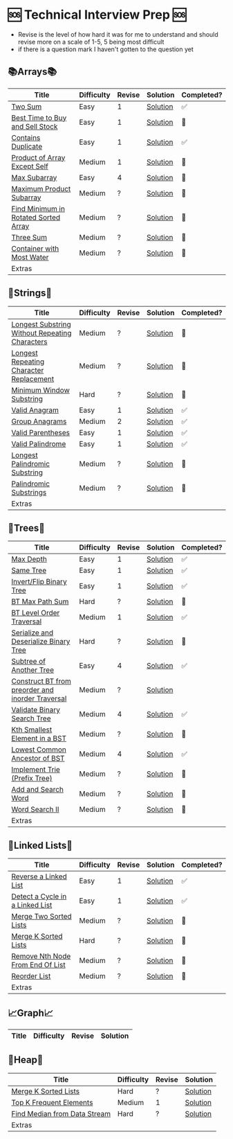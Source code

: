 # 🆘 Technical Interview Prep 🆘

- Revise is the level of how hard it was for me to understand and should revise more on a scale of 1-5, 5 being most difficult
- if there is a question mark I haven't gotten to the question yet

## 📚Arrays📚

| Title                                                                                                       | Difficulty | Revise | Solution                                   | Completed? |
| ----------------------------------------------------------------------------------------------------------- | ---------- | ------ | ------------------------------------------ | ---------- |
| [Two Sum](https://leetcode.com/problems/two-sum/)                                                           | Easy       | 1      | [Solution](Solutions/Two_Sum.py)           | ✅         |
| [Best Time to Buy and Sell Stock](https://leetcode.com/problems/best-time-to-buy-and-sell-stock/)           | Easy       | 1      | [Solution](Solutions/Stock.py)             | 🚫         |
| [Contains Duplicate](https://leetcode.com/problems/contains-duplicate/)                                     | Easy       | 1      | [Solution](Solutions/Contains_Dup.py)      | ✅         |
| [Product of Array Except Self](https://leetcode.com/problems/product-of-array-except-self/)                 | Medium     | 1      | [Solution](Solutions/Product_Array.py)     | 🚫         |
| [Max Subarray](https://leetcode.com/problems/maximum-subarray/)                                             | Easy       | 4      | [Solution](Solutions/Max_Subarray.py)      | 🚫         |
| [Maximum Product Subarray](https://leetcode.com/problems/maximum-product-subarray/)                         | Medium     | ?      | [Solution](Solutions/Max_Prod_Subarray.py) | 🚫         |
| [Find Minimum in Rotated Sorted Array](https://leetcode.com/problems/find-minimum-in-rotated-sorted-array/) | Medium     | ?      | [Solution](Solutions/Min_Rot_Array.py)     | 🚫         |
| [Three Sum](https://leetcode.com/problems/3sum/)                                                            | Medium     | ?      | [Solution](Solutions/Three_Sum.py)         | 🚫         |
| [Container with Most Water](https://leetcode.com/problems/container-with-most-water/)                       | Medium     | ?      | [Solution](Solutions/Water.py)             | 🚫         |
| Extras                                                                                                      |            |        |                                            |            |

## 🧵Strings🧵

| Title                                                                                                                           | Difficulty | Revise | Solution                                         | Completed? |
| ------------------------------------------------------------------------------------------------------------------------------- | ---------- | ------ | ------------------------------------------------ | ---------- |
| [Longest Substring Without Repeating Characters](https://leetcode.com/problems/longest-substring-without-repeating-characters/) | Medium     | ?      | [Solution](Solutions/Longest_Substring.py)       | 🚫         |
| [Longest Repeating Character Replacement](https://leetcode.com/problems/longest-repeating-character-replacement/)               | Medium     | ?      | [Solution](Solutions/Longest_Repeating_Char.py)  | 🚫         |
| [Minimum Window Substring](https://leetcode.com/problems/minimum-window-substring/)                                             | Hard       | ?      | [Solution](Solutions/Min_Window.py)              | 🚫         |
| [Valid Anagram](https://leetcode.com/problems/valid-anagram/)                                                                   | Easy       | 1      | [Solution](Solutions/Valid_Anagram.py)           | ✅         |
| [Group Anagrams](https://leetcode.com/problems/group-anagrams/)                                                                 | Medium     | 2      | [Solution](Solutions/Group_Anagram.py)           | ✅         |
| [Valid Parentheses](https://leetcode.com/problems/valid-parentheses/)                                                           | Easy       | 1      | [Solution](Solutions/Valid_Parentheses.py)       | ✅         |
| [Valid Palindrome](https://leetcode.com/problems/valid-palindrome/)                                                             | Easy       | 1      | [Solution](Solutions/Valid_Palindrome.py)        | ✅         |
| [Longest Palindromic Substring](https://leetcode.com/problems/longest-palindromic-substring/)                                   | Medium     | ?      | [Solution](Solutions/Longest_Palin_Substring.py) | 🚫         |
| [Palindromic Substrings](https://leetcode.com/problems/palindromic-substrings/)                                                 | Medium     | ?      | [Solution](Solutions/Palindromic_Substrings.py)  | 🚫         |
| Extras                                                                                                                          |            |        |                                                  |            |

## 🌲Trees🌲

| Title                                                                                                                                        | Difficulty | Revise | Solution                                                | Completed? |
| -------------------------------------------------------------------------------------------------------------------------------------------- | ---------- | ------ | ------------------------------------------------------- | ---------- |
| [Max Depth](https://leetcode.com/problems/maximum-depth-of-binary-tree/)                                                                     | Easy       | 1      | [Solution](Solutions/Max_Depth.py)                      | ✅         |
| [Same Tree](https://leetcode.com/problems/same-tree/)                                                                                        | Easy       | 1      | [Solution](Solutions/Same_Tree.py)                      | ✅         |
| [Invert/Flip Binary Tree](https://leetcode.com/problems/invert-binary-tree/)                                                                 | Easy       | 1      | [Solution](Solutions/Invert_Tree.py)                    | ✅         |
| [BT Max Path Sum](https://leetcode.com/problems/binary-tree-maximum-path-sum/)                                                               | Hard       | ?      | [Solution](Solutions/Max_Path_Sum.py)                   | 🚫         |
| [BT Level Order Traversal](https://leetcode.com/problems/binary-tree-level-order-traversal/)                                                 | Medium     | 1      | [Solution](Solutions/Level_Order_Traversal.py)          | ✅         |
| [Serialize and Deserialize Binary Tree](https://leetcode.com/problems/serialize-and-deserialize-binary-tree/)                                | Hard       | ?      | [Solution](Solutions/Se-De_rialize_BT.py)               | 🚫         |
| [Subtree of Another Tree](https://leetcode.com/problems/subtree-of-another-tree/)                                                            | Easy       | 4      | [Solution](Solutions/Subtree.py)                        | ✅         |
| [Construct BT from preorder and inorder Traversal](https://leetcode.com/problems/construct-binary-tree-from-preorder-and-inorder-traversal/) | Medium     | ?      | [Solution](Solutions/ConstructWith_Preorder_Inorder.py) |
| [Validate Binary Search Tree](https://leetcode.com/problems/validate-binary-search-tree/)                                                    | Medium     | 4      | [Solution](Solutions/Validate_BST.py)                   | ✅         |
| [Kth Smallest Element in a BST](https://leetcode.com/problems/kth-smallest-element-in-a-bst/)                                                | Medium     | ?      | [Solution](Solutions/Kth_Smallest_BST.py)               | 🚫         |
| [Lowest Common Ancestor of BST](https://leetcode.com/problems/lowest-common-ancestor-of-a-binary-search-tree/)                               | Medium     | 4      | [Solution](Solutions/LCA_BST.py)                        | ✅         |
| [Implement Trie (Prefix Tree)](https://leetcode.com/problems/implement-trie-prefix-tree/)                                                    | Medium     | ?      | [Solution](Solutions/Trie.py)                           | 🚫         |
| [Add and Search Word ](https://leetcode.com/problems/add-and-search-word-data-structure-design/)                                             | Medium     | ?      | [Solution](Solutions/Add_Search_Word.py)                | 🚫         |
| [Word Search II ](https://leetcode.com/problems/word-search-ii/)                                                                             | Medium     | ?      | [Solution](Solutions/Word_Search.py)                    | 🚫         |
| Extras                                                                                                                                       |            |        |                                                         |            |

## 🔗Linked Lists🔗

| Title                                                                                               | Difficulty | Revise | Solution                               | Completed? |
| --------------------------------------------------------------------------------------------------- | ---------- | ------ | -------------------------------------- | ---------- |
| [Reverse a Linked List](https://leetcode.com/problems/reverse-linked-list/)                         | Easy       | 1      | [Solution](Solutions/Reverse_LL.py)    | ✅         |
| [Detect a Cycle in a Linked List](https://leetcode.com/problems/linked-list-cycle/)                 | Easy       | 1      | [Solution](Solutions/Cycle_LL.py)      | ✅         |
| [Merge Two Sorted Lists](https://leetcode.com/problems/merge-two-sorted-lists/)                     | Medium     | ?      | [Solution](Solutions/Merge_Two_LL.py)  | 🚫         |
| [Merge K Sorted Lists](https://leetcode.com/problems/merge-k-sorted-lists/)                         | Hard       | ?      | [Solution](Solutions/Merge_K_LL.py)    | 🚫         |
| [Remove Nth Node From End Of List](https://leetcode.com/problems/remove-nth-node-from-end-of-list/) | Medium     | ?      | [Solution](Solutions/Remove_Nth_LL.py) | 🚫         |
| [Reorder List](https://leetcode.com/problems/reorder-list/)                                         | Medium     | ?      | [Solution](Solutions/Reorder_List.py)  | 🚫         |
| Extras                                                                                              |            |        |                                        |

## 📈Graph📈

| Title | Difficulty | Revise | Solution |
| ----- | ---------- | ------ | -------- |


## 🔎Heap🔎

| Title                                                                                       | Difficulty | Revise | Solution                             |
| ------------------------------------------------------------------------------------------- | ---------- | ------ | ------------------------------------ |
| [Merge K Sorted Lists](https://leetcode.com/problems/merge-k-sorted-lists/)                 | Hard       | ?      | [Solution](Solutions/Merge_K_LL.py)  | 🚫 |
| [Top K Frequent Elements](https://leetcode.com/problems/top-k-frequent-elements/)           | Medium     | 1      | [Solution](Solutions/Top_K.py)       | ✅ |
| [Find Median from Data Stream](https://leetcode.com/problems/find-median-from-data-stream/) | Hard       | ?      | [Solution](Solutions/Find_Median.py) | 🚫 |
| Extras                                                                                      |            |        |                                      |  |
